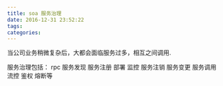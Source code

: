 ```yaml
---
title: soa 服务治理
date: 2016-12-31 23:52:22
tags:
categories:
---
```


当公司业务稍微复杂后，大都会面临服务过多，相互之间调用.

服务治理包括：
rpc
服务发现
服务注册
部署
监控
服务注销
服务变更
服务调用
流控
鉴权
熔断等

